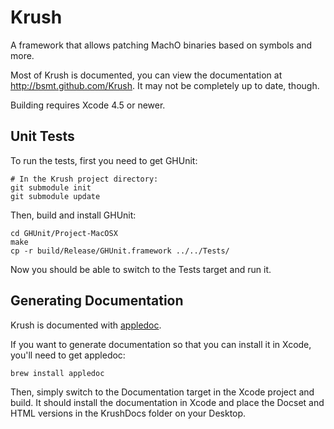 Krush
=====
A framework that allows patching MachO binaries based on symbols and more.

Most of Krush is documented, you can view the documentation at http://bsmt.github.com/Krush. It may not be completely up to date, though.

Building requires Xcode 4.5 or newer.

Unit Tests
----------
To run the tests, first you need to get GHUnit:

    # In the Krush project directory:
    git submodule init
    git submodule update

Then, build and install GHUnit:

    cd GHUnit/Project-MacOSX
    make
    cp -r build/Release/GHUnit.framework ../../Tests/

Now you should be able to switch to the Tests target and run it.

Generating Documentation
------------------------

Krush is documented with [appledoc](http://gentlebytes.com/appledoc/).

If you want to generate documentation so that you can install it in Xcode, you'll need to get appledoc:

    brew install appledoc

Then, simply switch to the Documentation target in the Xcode project and build. It should install the documentation in Xcode and place the Docset and HTML versions in the KrushDocs folder on your Desktop.
